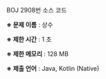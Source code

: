 BOJ 2908번 소스 코드

<b>※ 문제 이름</b> : 상수

<b>※ 제한 시간</b> : 1 초

<b>※ 제한 메모리</b> : 128 MB

<b>※ 제출 언어</b> : Java, Kotlin (Native)
